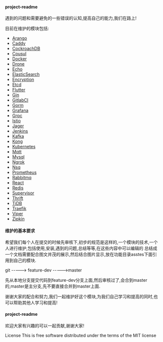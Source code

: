 #### project-readme

遇到的问题和需要避免的一些错误的认知,提高自己的能力,我们在路上!

目前在维护的模块包括:

* [Arango](./Arango)
* [Caddy](./Caddy)
* [CockroachDB](./CockroachDB)
* [Cousul](./Consul)
* [Docker](./Docker)
* [Drone](./Drone)
* [Echo](./Echo)
* [ElasticSearch](./ElasticSearch)
* [Encryption](./Encryption)
* [Etcd](./Etcd)
* [Flutter](./Flutter)
* [Gin](./Gin)
* [GitlabCI](/GitlabCI)
* [Gorm](./Gorm)
* [Grafana](./Grafana)
* [Grpc](./Grpc)
* [Istio](./Istio)
* [Jager](./Jager)
* [Jenkins](./Jenkins)
* [Kafka](./Kafka)
* [Kong](./Kong)
* [Kubernetes](./Kubernetes)
* [Mqtt](./Mqtt)
* [Mysql](./Mysql)
* [Ngrok](./Ngrok)
* [Nsq](./Nsq)
* [Prometheus](./Prometheus)
* [Rabbitmq](./Rabbitmq)
* [React](./React)
* [Redis](./Redis)
* [Supervisor](./Supervisor)
* [Thrift](./Thrift)
* [TiDB](./TiDB)
* [Traefik](./Traefik)
* [Viper](./Viper)
* [Zipkin](./Zipkin)


#### 维护的基本要求

希望我们每个人在提交的时候先审核下,初步的规范是这样的,一个模块的技术,一个人进行维护,包括使用,安装,遇到的问题,总结等等,在这些内容中可以编辑的
总结成一个文档需要配合图文并茂的展示,然后结合图片显示,放在功能目录asstes下面引用到自己的模块.

git -----> feature-dev ----->master

先从本地分支提交代码到feature-dev分支上面,然后审核过了,会合到master的,master是主分支,先不要直接合并到master上面.

谢谢大家的配合和努力,我们一起维护好这个模块,为我们自己学习和提高的同时,也可以帮助其他人学习和提高!

#### project-readme

欢迎大家有兴趣的可以一起贡献,谢谢大家!

License
This is free software distributed under the terms of the MIT license

